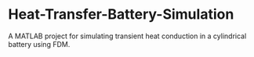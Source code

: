 # Heat-Transfer-Battery-Simulation
A MATLAB project for simulating transient heat conduction in a cylindrical battery using FDM.
